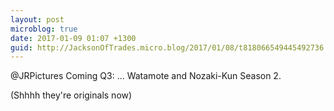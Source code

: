 ```yaml
---
layout: post
microblog: true
date: 2017-01-09 01:07 +1300
guid: http://JacksonOfTrades.micro.blog/2017/01/08/t818066549445492736.html
---
```

@JRPictures Coming Q3: ... Watamote and Nozaki-Kun Season 2.

(Shhhh they're originals now)
